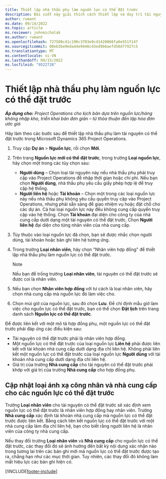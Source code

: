 ```yaml
---
title: Thiết lập nhà thầu phụ làm nguồn lực có thể đặt trước
description: Bài viết này giải thích cách thiết lập và duy trì tài nguyên nhà thầu phụ được tạo từ người dùng và địa chỉ liên hệ trong hệ thống để chúng có thể được liên kết với hợp đồng phụ trong Microsoft Dynamics 365 Project Operations.
author: rumant
ms.date: 09/14/2022
ms.topic: article
ms.reviewer: johnmichalak
ms.author: rumant
ms.openlocfilehash: 727508c41c190c3703e9cd1420066fa0e551f147
ms.sourcegitcommit: 08eb3be9eda44e9446c43ed9b6aefd58d77927c5
ms.translationtype: MT
ms.contentlocale: vi-VN
ms.lasthandoff: 09/15/2022
ms.locfileid: "9522728"
---
```

# <a name="set-up-subcontractors-as-bookable-resources"></a>Thiết lập nhà thầu phụ làm nguồn lực có thể đặt trước

_**Áp dụng cho:** Project Operations cho kịch bản dựa trên nguồn lực/hàng không nhập kho, triển khai bản đơn giản – từ thỏa thuận đến lập hóa đơn ước giá_

Hãy làm theo các bước sau để thiết lập nhà thầu phụ làm tài nguyên có thể đặt trước trong Microsoft Dynamics 365 Project Operations.

1. Truy cập **Dự án** \> **Nguồn lực**, rồi chọn **Mới**.
2. Trên trang **Nguồn lực mới có thể đặt trước**, trong trường **Loại nguồn lực**, hãy chọn một trong các tùy chọn sau:

    - **Người dùng** – Chọn loại tài nguyên này nếu nhà thầu phụ phải truy cập vào Project Operations để nhập thời gian hoặc chi phí. Nếu bạn chọn **Người dùng**, nhà thầu phụ yêu cầu giấy phép hợp lệ để truy cập hệ thống.
    - **Người liên hệ** hoặc **Tài khoản** – Chọn một trong các loại nguồn lực này nếu nhà thầu phụ không yêu cầu quyền truy cập vào Project Operations, nhưng phải sẵn sàng để giao nhiệm vụ hoặc đặt chỗ cho các dự án. Cả hai loại nguồn lực này đều không cung cấp quyền truy cập vào hệ thống. Chọn **Tài khoản** đại diện cho công ty của nhà cung cấp dưới dạng một tài nguyên có thể đặt trước. Chọn **Người liên hệ** đại diện cho từng nhân viên của nhà cung cấp.

3. Tùy thuộc vào loại nguồn lực đã chọn, bạn sẽ được nhắc chọn người dùng, tài khoản hoặc bản ghi liên hệ tương ứng.
4. Trong trường **Loại nhân viên**, hãy chọn "Nhân viên hợp đồng" để thiết lập nhà thầu phụ làm nguồn lực có thể đặt trước.

    > [!NOTE]
    > Nếu bạn để trống trường **Loại nhân viên**, tài nguyên có thể đặt trước sẽ được coi là nhân viên.

5. Nếu bạn chọn **Nhân viên hợp đồng** với tư cách là loại nhân viên, hãy chọn nhà cung cấp mà nguồn lực đó làm việc cho.
6. Chọn múi giờ của nguồn lực, sau đó chọn **Lưu**. Để chỉ định mẫu giờ làm việc cho nguồn lực có thể đặt trước, bạn có thể chọn **Đặt lịch** trên trang danh sách **Nguồn lực có thể đặt trước**.

Để được liên kết với một mô tả hợp đồng phụ, một nguồn lực có thể đặt trước phải đáp ứng các điều kiện sau:

- Tài nguyên có thể đặt trước phải là nhân viên hợp đồng.
- Một nguồn lực có thể đặt trước của loại nguồn lực **Liên hệ** phải được liên kết với tài khoản nhà cung cấp dưới dạng địa chỉ liên hệ. Không phải liên kết một nguồn lực có thể đặt trước của loại nguồn lực **Người dùng** với tài khoản nhà cung cấp dưới dạng địa chỉ liên hệ.
- Giá trị của trường **Nhà cung cấp** cho tài nguyên có thể đặt trước phải khớp với giá trị của trường **Nhà cung cấp** cho hợp đồng phụ.

## <a name="update-the-type-of-worker-and-vendor-mapping-for-bookable-resources"></a>Cập nhật loại ánh xạ công nhân và nhà cung cấp cho các nguồn lực có thể đặt trước

Trường **Loại nhân viên** cho tài nguyên có thể đặt trước sẽ xác định xem nguồn lực có thể đặt trước là nhân viên hợp đồng hay nhân viên. Trường **Nhà cung cấp** xác định tài khoản nhà cung cấp mà nguồn lực có thể đặt trước được liên kết. Bằng cách liên kết nguồn lực có thể đặt trước với một nhà cung cấp làm địa chỉ liên hệ, bạn cho biết rằng người liên hệ là nhân viên của công ty nhà cung cấp.

Nếu thay đổi trường **Loại nhân viên** và **Nhà cung cấp** cho nguồn lực có thể đặt trước, các thay đổi đó sẽ ảnh hưởng đến bất kỳ nội dung xác nhận nào trong tương lai trên các bản ghi mới mà nguồn lực có thể đặt trước được tạo ra, chẳng hạn như các mục thời gian. Tuy nhiên, các thay đổi đó không làm mất hiệu lực các bản ghi hiện có.

[!INCLUDE[footer-include](../../includes/footer-banner.md)]

